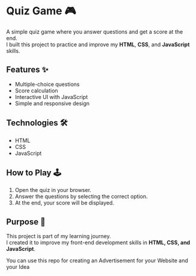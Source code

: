 # Quiz Game 🎮

A simple quiz game where you answer questions and get a score at the end.  
I built this project to practice and improve my **HTML**, **CSS**, and **JavaScript** skills.

## Features ✨
- Multiple-choice questions
- Score calculation
- Interactive UI with JavaScript
- Simple and responsive design

## Technologies 🛠
- HTML  
- CSS  
- JavaScript  

## How to Play 🕹
1. Open the quiz in your browser.  
2. Answer the questions by selecting the correct option.  
3. At the end, your score will be displayed.  

## Purpose 🎯
This project is part of my learning journey.  
I created it to improve my front-end development skills in **HTML, CSS, and JavaScript**.

You can use this repo for creating an Advertisement for your Website and your Idea
